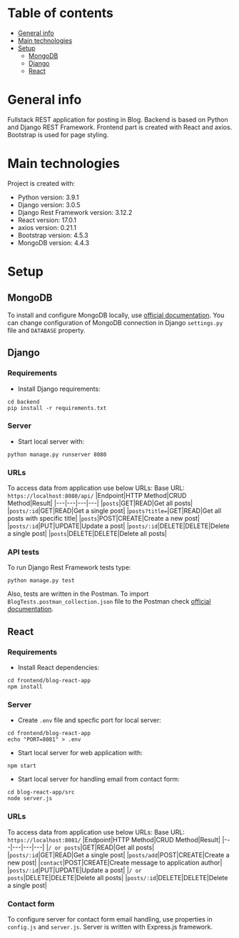 # Table of contents
* [General info](#general-info)
* [Main technologies](#main-technologies)
* [Setup](#setup)
    - [MongoDB](#mongodb)
    - [Django](#django)
    - [React](#react)

# General info
Fullstack REST application for posting in Blog. Backend is based on Python and Django REST Framework. Frontend part is created with React and axios. Bootstrap is used for page styling.

# Main technologies
Project is created with:
* Python version: 3.9.1
* Django version: 3.0.5
* Django Rest Framework version: 3.12.2
* React version: 17.0.1
* axios version: 0.21.1
* Bootstrap version: 4.5.3
* MongoDB version: 4.4.3

# Setup
## MongoDB 
To install and configure MongoDB locally, use [official documentation](https://docs.mongodb.com/manual/installation/).
You can change configuration of MongoDB connection in Django `settings.py` file and `DATABASE` property.

## Django
### Requirements
- Install Django requirements:
```
cd backend
pip install -r requirements.txt
```
### Server
- Start local server with:
```
python manage.py runserver 8080
```
### URLs
To access data from application use below URLs:
Base URL: `https://localhost:8080/api/`
|Endpoint|HTTP Method|CRUD Method|Result|
|---|---|---|---|
|`posts`|GET|READ|Get all posts|
|`posts/:id`|GET|READ|Get a single post|
|`posts?title=`|GET|READ|Get all posts with specific title|
|`posts`|POST|CREATE|Create a new post|
|`posts/:id`|PUT|UPDATE|Update a post|
|`posts/:id`|DELETE|DELETE|Delete a single post|
|`posts`|DELETE|DELETE|Delete all posts|
### API tests
To run Django Rest Framework tests type:
```
python manage.py test
```
Also, tests are written in the Postman. To import `BlogTests.postman_collection.json` file to the Postman check [official documentation](https://learning.postman.com/docs/getting-started/importing-and-exporting-data/).

## React 
### Requirements
- Install React dependencies:
```
cd frontend/blog-react-app
npm install
```
### Server
- Create `.env` file and specfic port for local server:
```
cd frontend/blog-react-app
echo "PORT=8081" > .env
```
- Start local server for web application with:
```
npm start
```
- Start local server for handling email from contact form:
```
cd blog-react-app/src
node server.js
```
### URLs
To access data from application use below URLs:
Base URL: `https://localhost:8081/`
|Endpoint|HTTP Method|CRUD Method|Result|
|---|---|---|---|
|`/ or posts`|GET|READ|Get all posts|
|`posts/:id`|GET|READ|Get a single post|
|`posts/add`|POST|CREATE|Create a new post|
|`contact`|POST|CREATE|Create message to application author|
|`posts/:id`|PUT|UPDATE|Update a post|
|`/ or posts`|DELETE|DELETE|Delete all posts|
|`posts/:id`|DELETE|DELETE|Delete a single post|
### Contact form
To configure server for contact form email handling, use properties in `config.js` and `server.js`. Server is written with Express.js framework.